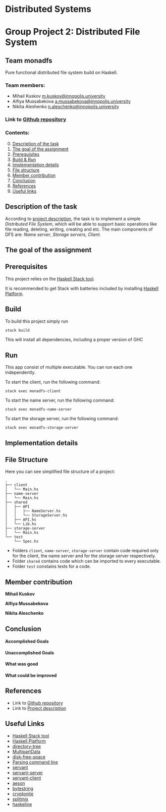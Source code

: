 # Distributed Systems
# Group Project 2: Distributed File System

## Team monadfs

Pure functional distributed file system build on Haskell.

### Team members:
* Mihail Kuskov [m.kuskov@innopolis.university](m.kuskov@innopolis.university) 
* Alfiya Mussabekova [a.mussabekova@innopolis.university](a.mussabekova@innopolis.university)
* Nikita Aleshenko [n.aleschenko@innopolis.university](n.aleschenko@innopolis.university)

### Link to [Github repository](https://github.com/Dantara/monadfs) 

### Contents:
0. [Description of the task](#description)
1. [The goal of the assignment](#goal)
2. [Prerequisites](#prerequisites)
3. [Build & Run](#build)
4. [Implementation details](#implementation)
5. [File structure](#structure)
6. [Member contribution](#contribution)
7. [Conclusion](#conclusion)
8. [References](#refer)
9. [Useful links](#links)

## __Description of the task__ <a name="description"></a>
According to [project description](https://docs.google.com/document/d/1Is2QFO20RjxVrZMSMCxsBa-FUgGgaIJ7e_o3CeQKN6w/edit#heading=h.3457zhh89myt), the task is to implement a simple <i>Distributed File System</i>, which will be able to support basic operations like file reading, deleting, writing, creating and etc. The main components of DFS are: <i>Name server</i>, <i>Storage servers</i>, <i>Client</i>.

## __The goal of the assignment__ <a name="goal"></a>

## __Prerequisites__ <a name="prerequisites"></a>

This project relies on the [Haskell Stack tool](https://docs.haskellstack.org/en/stable/README/).

It is recommended to get Stack with batteries included by
installing [Haskell Platform](https://www.haskell.org/platform/).

## __Build__ <a name="build"></a>

To build this project simply run

```sh
stack build
```

This will install all dependencies, including a proper version of GHC

## __Run__

This app consist of multiple executable. 
You can run each one independently.

To start the client, run the following command:

``` 
stack exec monadfs-client
```

To start the name server, run the following command:

``` 
stack exec monadfs-name-server
```

To start the storage server, run the following command:

``` 
stack exec monadfs-storage-server
```

## __Implementation details__ <a name="implemantation"></a>

## __File Structure__ <a name="structure"></a>

Here you can see simplified file structure of a project:

```
.
├── client
│   └── Main.hs
├── name-server
│   └── Main.hs
├── shared
│   ├── API
│   │   ├── NameServer.hs
│   │   └── StorageServer.hs
│   ├── API.hs
│   └── Lib.hs
├── storage-server
│   └── Main.hs
└── test
    └── Spec.hs

```

- Folders `client`, `name-server`, `storage-server` contain code required only for the client, the name server and for the storage server respectively.
- Folder `shared` contains code which can be imported to every executable.
- Folder `test` constains tests for a code.

## __Member contribution__ <a name="contribution"></a>
**Mihail Kuskov**

**Alfiya Mussabekova**

**Nikita Aleschenko**

## __Conclusion__ <a name="conclusion"></a>
#### Accomplished Goals

#### Unaccomplished Goals

#### What was good

#### What could be improved

## __References__ <a name="refer"></a>

* Link to [Github repository](https://github.com/Dantara/monadfs) 
* Link to [Project description](https://docs.google.com/document/d/1Is2QFO20RjxVrZMSMCxsBa-FUgGgaIJ7e_o3CeQKN6w/edit#heading=h.3457zhh89myt) 

## __Useful Links__ <a name="links"></a>
* [Haskell Stack tool](https://docs.haskellstack.org/en/stable/README/)
* [Haskell Platform](https://www.haskell.org/platform/)
* [directory-tree](https://hackage.haskell.org/package/directory-tree)
* [MultipartData](https://docs.servant.dev/en/stable/cookbook/file-upload/FileUpload.html)
* [disk-free-space](https://hackage.haskell.org/package/disk-free-space)
* [Parsing command line](https://hackage.haskell.org/package/optparse-applicative)
* [servant](https://docs.servant.dev/en/stable/tutorial/Server.html)
* [servant-server](https://hackage.haskell.org/package/servant-server)
* [servant-client](https://hackage.haskell.org/package/servant-client)
* [aeson](https://hackage.haskell.org/package/aeson)
* [bytestring](https://hackage.haskell.org/package/bytestring)
* [cryptonite](https://hackage.haskell.org/package/cryptonite)
* [splitmix](https://hackage.haskell.org/package/splitmix)
* [haskeline](https://hackage.haskell.org/package/haskeline)